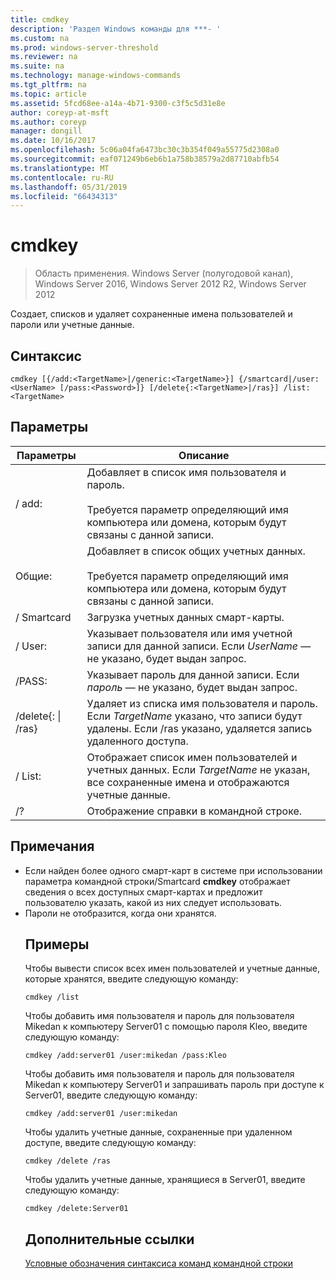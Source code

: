 ```yaml
---
title: cmdkey
description: 'Раздел Windows команды для ***- '
ms.custom: na
ms.prod: windows-server-threshold
ms.reviewer: na
ms.suite: na
ms.technology: manage-windows-commands
ms.tgt_pltfrm: na
ms.topic: article
ms.assetid: 5fcd68ee-a14a-4b71-9300-c3f5c5d31e8e
author: coreyp-at-msft
ms.author: coreyp
manager: dongill
ms.date: 10/16/2017
ms.openlocfilehash: 5c06a04fa6473bc30c3b354f049a55775d2308a0
ms.sourcegitcommit: eaf071249b6eb6b1a758b38579a2d87710abfb54
ms.translationtype: MT
ms.contentlocale: ru-RU
ms.lasthandoff: 05/31/2019
ms.locfileid: "66434313"
---
```

# <a name="cmdkey"></a>cmdkey

>Область применения. Windows Server (полугодовой канал), Windows Server 2016, Windows Server 2012 R2, Windows Server 2012

Создает, списков и удаляет сохраненные имена пользователей и пароли или учетные данные.

## <a name="syntax"></a>Синтаксис
```
cmdkey [{/add:<TargetName>|/generic:<TargetName>}] {/smartcard|/user:<UserName> [/pass:<Password>]} [/delete{:<TargetName>|/ras}] /list:<TargetName>
```
## <a name="parameters"></a>Параметры

|             Параметры             |                                                                                    Описание                                                                                     |
|------------------------------------|------------------------------------------------------------------------------------------------------------------------------------------------------------------------------------|
|         / add:<TargetName>          | Добавляет в список имя пользователя и пароль.<br /><br />Требуется параметр <TargetName> определяющий имя компьютера или домена, которым будут связаны с данной записи. |
|       Общие:<TargetName>        |   Добавляет в список общих учетных данных.<br /><br />Требуется параметр <TargetName> определяющий имя компьютера или домена, которым будут связаны с данной записи.    |
|             / Smartcard             |                                                                    Загрузка учетных данных смарт-карты.                                                                     |
|          / User:<UserName>          |                                 Указывает пользователя или имя учетной записи для данной записи. Если *UserName* — не указано, будет выдан запрос.                                  |
|          /PASS:<Password>          |                                       Указывает пароль для данной записи. Если *пароль* — не указано, будет выдан запрос.                                        |
| /delete{:<TargetName> &#124; /ras} |  Удаляет из списка имя пользователя и пароль. Если *TargetName* указано, что записи будут удалены. Если /ras указано, удаляется запись удаленного доступа.   |
|         / List:<TargetName>         |                  Отображает список имен пользователей и учетных данных. Если *TargetName* не указан, все сохраненные имена и отображаются учетные данные.                   |
|                 /?                 |                                                                        Отображение справки в командной строке.                                                                        |

## <a name="remarks"></a>Примечания
- Если найден более одного смарт-карт в системе при использовании параметра командной строки/Smartcard **cmdkey** отображает сведения о всех доступных смарт-картах и предложит пользователю указать, какой из них следует использовать.
- Пароли не отобразится, когда они хранятся.
  ## <a name="BKMK_examples"></a>Примеры
  Чтобы вывести список всех имен пользователей и учетные данные, которые хранятся, введите следующую команду:
  ```
  cmdkey /list
  ```
  Чтобы добавить имя пользователя и пароль для пользователя Mikedan к компьютеру Server01 с помощью пароля Kleo, введите следующую команду:
  ```
  cmdkey /add:server01 /user:mikedan /pass:Kleo
  ```
  Чтобы добавить имя пользователя и пароль для пользователя Mikedan к компьютеру Server01 и запрашивать пароль при доступе к Server01, введите следующую команду:
  ```
  cmdkey /add:server01 /user:mikedan
  ```
  Чтобы удалить учетные данные, сохраненные при удаленном доступе, введите следующую команду:
  ```
  cmdkey /delete /ras
  ```
  Чтобы удалить учетные данные, хранящиеся в Server01, введите следующую команду:
  ```
  cmdkey /delete:Server01
  ```
  ## <a name="additional-references"></a>Дополнительные ссылки
  [Условные обозначения синтаксиса команд командной строки](command-line-syntax-key.md)
